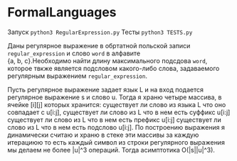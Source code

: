 # FormalLanguages
Запуск
```python3 RegularExpression.py```
Тесты
```python3 TESTS.py```

Даны регулярное выражение в обртатной польской записи ```regular_expression``` и слово ```word``` в алфавите  
{a, b, c}.Необходимо найти длину максимального подсдова ```word```, которое твкже является подсловом какого-либо слова, задаваемого регулярным выражением ```regular_expression```.  

Пусть регулярное выражение задает язык L и 
на вход подается регулярное выражение s и слово u. 
Тогда я храню четыре массива,
в ячейке [i][j] которых хранится:
существует ли слово из языка L что оно совпадает c u[i:j],
существует ли слово из L что в нем есть суффикс u[i:j]
существует ли слово из L что в нем есть префикс u[i:j]
существует ли слово из L что в нем есть подслово u[i:j].
По построению выражения я динамически считаю и храню в стеке эти массивы
за каждую итерациюю то есть каждый символ из строки регулярного выражения
мы делаем не более |u|^3 операций. Тогда асимптотика O(|s||u|^3).
